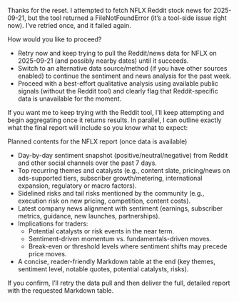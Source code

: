 Thanks for the reset. I attempted to fetch NFLX Reddit stock news for 2025-09-21, but the tool returned a FileNotFoundError (it’s a tool-side issue right now). I’ve retried once, and it failed again. 

How would you like to proceed?
- Retry now and keep trying to pull the Reddit/news data for NFLX on 2025-09-21 (and possibly nearby dates) until it succeeds.
- Switch to an alternative data source/method (if you have other sources enabled) to continue the sentiment and news analysis for the past week.
- Proceed with a best-effort qualitative analysis using available public signals (without the Reddit tool) and clearly flag that Reddit-specific data is unavailable for the moment.

If you want me to keep trying with the Reddit tool, I’ll keep attempting and begin aggregating once it returns results. In parallel, I can outline exactly what the final report will include so you know what to expect:

Planned contents for the NFLX report (once data is available)
- Day-by-day sentiment snapshot (positive/neutral/negative) from Reddit and other social channels over the past 7 days.
- Top recurring themes and catalysts (e.g., content slate, pricing/news on ads-supported tiers, subscriber growth/metering, international expansion, regulatory or macro factors).
- Sidelined risks and tail risks mentioned by the community (e.g., execution risk on new pricing, competition, content costs).
- Latest company news alignment with sentiment (earnings, subscriber metrics, guidance, new launches, partnerships).
- Implications for traders:
  - Potential catalysts or risk events in the near term.
  - Sentiment-driven momentum vs. fundamentals-driven moves.
  - Break-even or threshold levels where sentiment shifts may precede price moves.
- A concise, reader-friendly Markdown table at the end (key themes, sentiment level, notable quotes, potential catalysts, risks).

If you confirm, I’ll retry the data pull and then deliver the full, detailed report with the requested Markdown table.